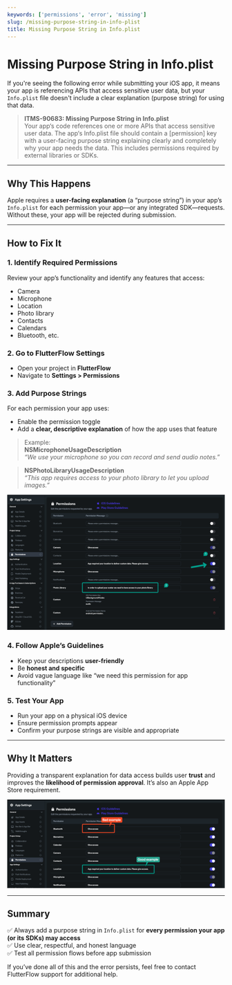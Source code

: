 ```yaml
---
keywords: ['permissions', 'error', 'missing']
slug: /missing-purpose-string-in-info-plist
title: Missing Purpose String in Info.plist
---
```


# Missing Purpose String in Info.plist

If you're seeing the following error while submitting your iOS app, it means your app is referencing APIs that access sensitive user data, but your `Info.plist` file doesn't include a clear explanation (purpose string) for using that data.

> **ITMS-90683: Missing Purpose String in Info.plist**  
> Your app‘s code references one or more APIs that access sensitive user data. The app‘s Info.plist file should contain a [permission] key with a user-facing purpose string explaining clearly and completely why your app needs the data. This includes permissions required by external libraries or SDKs.

---

## Why This Happens

Apple requires a **user-facing explanation** (a “purpose string”) in your app’s `Info.plist` for each permission your app—or any integrated SDK—requests. Without these, your app will be rejected during submission.

---

## How to Fix It

### 1. Identify Required Permissions

Review your app’s functionality and identify any features that access:

- Camera  
- Microphone  
- Location  
- Photo library  
- Contacts  
- Calendars  
- Bluetooth, etc.

### 2. Go to FlutterFlow Settings

- Open your project in **FlutterFlow**
- Navigate to **Settings > Permissions**

### 3. Add Purpose Strings

For each permission your app uses:

- Enable the permission toggle
- Add a **clear, descriptive explanation** of how the app uses that feature

> Example:  
> **NSMicrophoneUsageDescription**  
> _“We use your microphone so you can record and send audio notes.”_

> **NSPhotoLibraryUsageDescription**  
> _“This app requires access to your photo library to let you upload images.”_

![Permission Settings](../assets/20250430121321604645.png)

### 4. Follow Apple’s Guidelines

- Keep your descriptions **user-friendly**
- Be **honest and specific**
- Avoid vague language like “we need this permission for app functionality”

### 5. Test Your App

- Run your app on a physical iOS device
- Ensure permission prompts appear
- Confirm your purpose strings are visible and appropriate

---

## Why It Matters

Providing a transparent explanation for data access builds user **trust** and improves the **likelihood of permission approval**. It’s also an Apple App Store requirement.

![User Trust](../assets/20250430121321961623.png)

---

## Summary

✅ Always add a purpose string in `Info.plist` for **every permission your app (or its SDKs) may access**  
✅ Use clear, respectful, and honest language  
✅ Test all permission flows before app submission

If you’ve done all of this and the error persists, feel free to contact FlutterFlow support for additional help.
